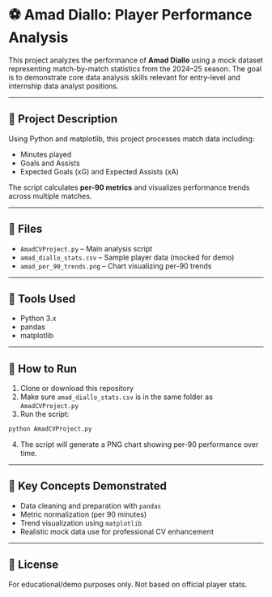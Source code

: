 
# ⚽ Amad Diallo: Player Performance Analysis

This project analyzes the performance of **Amad Diallo** using a mock dataset representing match-by-match statistics from the 2024–25 season. The goal is to demonstrate core data analysis skills relevant for entry-level and internship data analyst positions.

---

## 🧾 Project Description

Using Python and matplotlib, this project processes match data including:
- Minutes played
- Goals and Assists
- Expected Goals (xG) and Expected Assists (xA)

The script calculates **per-90 metrics** and visualizes performance trends across multiple matches.

---

## 📂 Files

- `AmadCVProject.py` – Main analysis script
- `amad_diallo_stats.csv` – Sample player data (mocked for demo)
- `amad_per_90_trends.png` – Chart visualizing per-90 trends

---

## 🧰 Tools Used

- Python 3.x
- pandas
- matplotlib

---

## 🚀 How to Run

1. Clone or download this repository
2. Make sure `amad_diallo_stats.csv` is in the same folder as `AmadCVProject.py`
3. Run the script:
```bash
python AmadCVProject.py
```
4. The script will generate a PNG chart showing per-90 performance over time.

---

## 📌 Key Concepts Demonstrated

- Data cleaning and preparation with `pandas`
- Metric normalization (per 90 minutes)
- Trend visualization using `matplotlib`
- Realistic mock data use for professional CV enhancement

---

## 🧾 License

For educational/demo purposes only. Not based on official player stats.
